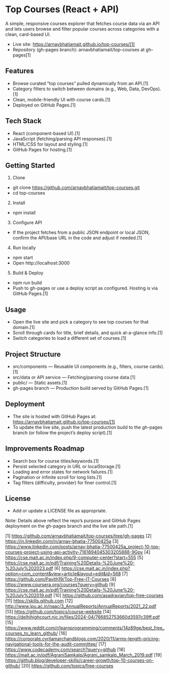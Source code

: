 # Top Courses (React + API)

A simple, responsive courses explorer that fetches course data via an API and lets users browse and filter popular courses across categories with a clean, card-based UI.

- Live site: https://arnavbhatiamait.github.io/top-courses/[1]
- Repository (gh-pages branch): arnavbhatiamait/top-courses at gh-pages[1]

## Features

- Browse curated “top courses” pulled dynamically from an API.[1]
- Category filters to switch between domains (e.g., Web, Data, DevOps).[1]
- Clean, mobile-friendly UI with course cards.[1]
- Deployed on GitHub Pages.[1]

## Tech Stack

- React (component-based UI).[1]
- JavaScript (fetching/parsing API responses).[1]
- HTML/CSS for layout and styling.[1]
- GitHub Pages for hosting.[1]

## Getting Started

1) Clone
- git clone https://github.com/arnavbhatiamait/top-courses.git
- cd top-courses

2) Install
- npm install

3) Configure API
- If the project fetches from a public JSON endpoint or local JSON, confirm the API/base URL in the code and adjust if needed.[1]

4) Run locally
- npm start
- Open http://localhost:3000

5) Build & Deploy
- npm run build
- Push to gh-pages or use a deploy script as configured. Hosting is via GitHub Pages.[1]

## Usage

- Open the live site and pick a category to see top courses for that domain.[1]
- Scroll through cards for title, brief details, and quick at-a-glance info.[1]
- Switch categories to load a different set of courses.[1]

## Project Structure

- src/components — Reusable UI components (e.g., filters, course cards).[1]
- src/data or API service — Fetching/parsing course data.[1]
- public/ — Static assets.[1]
- gh-pages branch — Production build served by GitHub Pages.[1]

## Deployment

- The site is hosted with GitHub Pages at: https://arnavbhatiamait.github.io/top-courses/[1]
- To update the live site, push the latest production build to the gh-pages branch (or follow the project’s deploy script).[1]

## Improvements Roadmap

- Search box for course titles/keywords.[1]
- Persist selected category in URL or localStorage.[1]
- Loading and error states for network failures.[1]
- Pagination or infinite scroll for long lists.[1]
- Tag filters (difficulty, provider) for finer control.[1]

## License

- Add or update a LICENSE file as appropriate.

Note: Details above reflect the repo’s purpose and GitHub Pages deployment on the gh-pages branch and the live site path.[1]

[1] https://github.com/arnavbhatiamait/top-courses/tree/gh-pages
[2] https://in.linkedin.com/in/arnav-bhatia-77500425a
[3] https://www.linkedin.com/posts/arnav-bhatia-77500425a_project-10-top-courses-project-using-api-activity-7161894045303205888-9Gpv
[4] https://cse.mait.ac.in/index.php/9-computer-center?start=555
[5] https://cse.mait.ac.in/pdf/Training%20Details-%20June%20-%20July%202023.pdf
[6] https://cse.mait.ac.in/index.php?option=com_content&view=article&layout=edit&id=568
[7] https://github.com/Pavith19/Top-Free-IT-Courses
[8] https://www.coursera.org/courses?query=github
[9] https://cse.mait.ac.in/pdf/Training%20Details-%20June%20-%20July%202019.pdf
[10] https://github.com/asadravian/top-free-courses
[11] https://skills.github.com
[12] http://www.ipu.ac.in/naac/3_AnnualReports/AnnualReports/2021_22.pdf
[13] https://github.com/topics/course-website
[14] https://delhihighcourt.nic.in/files/2024-04/766852753660d3597c39ff.pdf
[15] https://www.reddit.com/r/learnprogramming/comments/14z89ge/best_free_courses_to_learn_github/
[16] https://corporate.cyrilamarchandblogs.com/2020/11/arms-length-pricing-navigational-tools-for-the-audit-committee/
[17] https://www.codecademy.com/search?query=github
[18] https://mait.ac.in/pdf/AgraniSamkalp/Agrani_samkalp_March_2019.pdf
[19] https://github.blog/developer-skills/career-growth/top-10-courses-on-github/
[20] https://github.com/topics/free-courses
